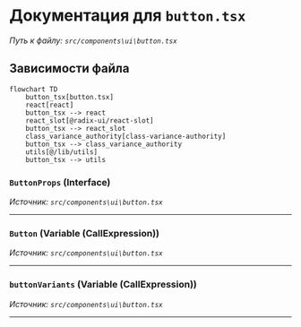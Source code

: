 # Документация для `button.tsx`

*Путь к файлу: `src/components\ui\button.tsx`*

## Зависимости файла

```mermaid
flowchart TD
    button_tsx[button.tsx]
    react[react]
    button_tsx --> react
    react_slot[@radix-ui/react-slot]
    button_tsx --> react_slot
    class_variance_authority[class-variance-authority]
    button_tsx --> class_variance_authority
    utils[@/lib/utils]
    button_tsx --> utils
```

### `ButtonProps` (Interface)

*Источник: `src/components\ui\button.tsx`*

---
### `Button` (Variable (CallExpression))

*Источник: `src/components\ui\button.tsx`*

---
### `buttonVariants` (Variable (CallExpression))

*Источник: `src/components\ui\button.tsx`*

---
